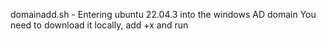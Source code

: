 domainadd.sh - Entering ubuntu 22.04.3 into the windows AD domain
You need to download it locally, add +x and run
